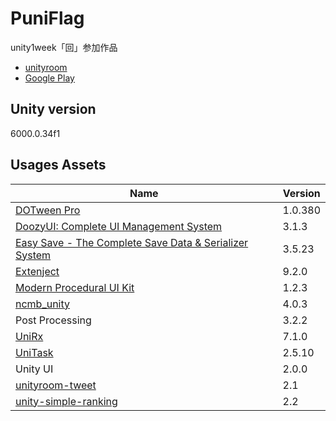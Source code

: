 # PuniFlag
unity1week「回」参加作品<br>
* [unityroom](https://unityroom.com/games/puni_flag)
* [Google Play](https://play.google.com/store/apps/details?id=com.KitaLab.PuniFlag)

## Unity version

6000.0.34f1

## Usages Assets

|Name|Version|
|---|---|
|[DOTween Pro](https://assetstore.unity.com/packages/tools/visual-scripting/dotween-pro-32416)|1.0.380|
|[DoozyUI: Complete UI Management System](https://assetstore.unity.com/packages/tools/gui/doozyui-complete-ui-management-system-138361)|3.1.3|
|[Easy Save - The Complete Save Data & Serializer System](https://assetstore.unity.com/packages/tools/utilities/easy-save-the-complete-save-data-serializer-system-768)|3.5.23|
|[Extenject](https://assetstore.unity.com/packages/tools/utilities/extenject-dependency-injection-ioc-157735)|9.2.0|
|[Modern Procedural UI Kit](https://assetstore.unity.com/packages/tools/gui/modern-procedural-ui-kit-163041)|1.2.3|
|[ncmb_unity](https://github.com/NIFCLOUD-mbaas/ncmb_unity)|4.0.3|
|Post Processing|3.2.2|
|[UniRx](https://github.com/neuecc/UniRx)|7.1.0|
|[UniTask](https://github.com/Cysharp/UniTask)|2.5.10|
|Unity UI|2.0.0|
|[unityroom-tweet](https://github.com/naichilab/unityroom-tweet)|2.1|
|[unity-simple-ranking](https://github.com/naichilab/unity-simple-ranking)|2.2|
